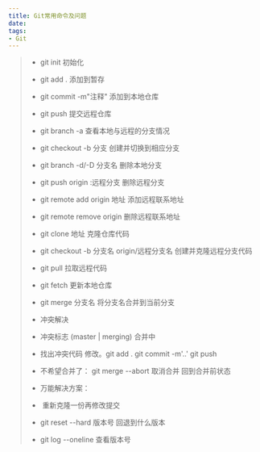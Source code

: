 ```yaml
---
title: Git常用命令及问题
date: 
tags:
- Git
---
```


> - git  init      初始化
> - git add .    添加到暂存
> - git commit -m"注释"      添加到本地仓库
> - git push     提交远程仓库
>
> 
>
> - git branch -a      查看本地与远程的分支情况
> - git checkout -b 分支     创建并切换到相应分支
> - git branch -d/-D 分支名      删除本地分支
> - git push  origin :远程分支     删除远程分支
>
> 
>
> - git remote add origin 地址     添加远程联系地址
> - git remote remove origin      删除远程联系地址
>
> 
>
> - git clone 地址   克隆仓库代码
> - git checkout -b 分支名  origin/远程分支名      创建并克隆远程分支代码
> - git pull        拉取远程代码
> - git fetch      更新本地仓库
> - git merge 分支名     将分支名合并到当前分支
>
> 
>
> - 冲突解决
> -  冲突标志    (master | merging)  合并中
> -  找出冲突代码  修改。git add .  git commit -m'..'   git push
> -  不希望合并了：  git merge --abort  取消合并  回到合并前状态
>
> -  万能解决方案：
> - ​    重新克隆一份再修改提交
>
> -  git reset --hard 版本号   回退到什么版本
> -  git log --oneline    查看版本号
